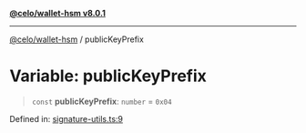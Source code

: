 [**@celo/wallet-hsm v8.0.1**](../README.md)

***

[@celo/wallet-hsm](../README.md) / publicKeyPrefix

# Variable: publicKeyPrefix

> `const` **publicKeyPrefix**: `number` = `0x04`

Defined in: [signature-utils.ts:9](https://github.com/celo-org/developer-tooling/blob/master/packages/sdk/wallets/wallet-hsm/src/signature-utils.ts#L9)
